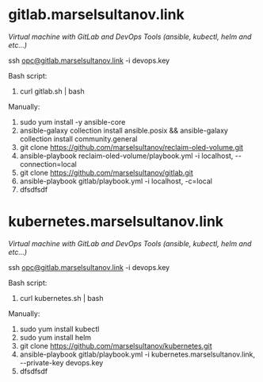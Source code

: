 # gitlab.marselsultanov.link
*Virtual machine with GitLab and DevOps Tools (ansible, kubectl, helm and etc...)*

ssh opc@gitlab.marselsultanov.link -i devops.key

Bash script:
1. curl gitlab.sh | bash

Manually:
1. sudo yum install -y ansible-core
3. ansible-galaxy collection install ansible.posix && ansible-galaxy collection install community.general
4. git clone https://github.com/marselsultanov/reclaim-oled-volume.git
5. ansible-playbook reclaim-oled-volume/playbook.yml -i localhost, --connection=local
6. git clone https://github.com/marselsultanov/gitlab.git
7. ansible-playbook gitlab/playbook.yml -i localhost, -c=local
8. dfsdfsdf

# kubernetes.marselsultanov.link
*Virtual machine with GitLab and DevOps Tools (ansible, kubectl, helm and etc...)*

ssh opc@gitlab.marselsultanov.link -i devops.key

Bash script:
1. curl kubernetes.sh | bash

Manually:
1. sudo yum install kubectl
2. sudo yum install helm
5. git clone https://github.com/marselsultanov/kubernetes.git
6. ansible-playbook gitlab/playbook.yml -i kubernetes.marselsultanov.link, --private-key devops.key
7. dfsdfsdf
